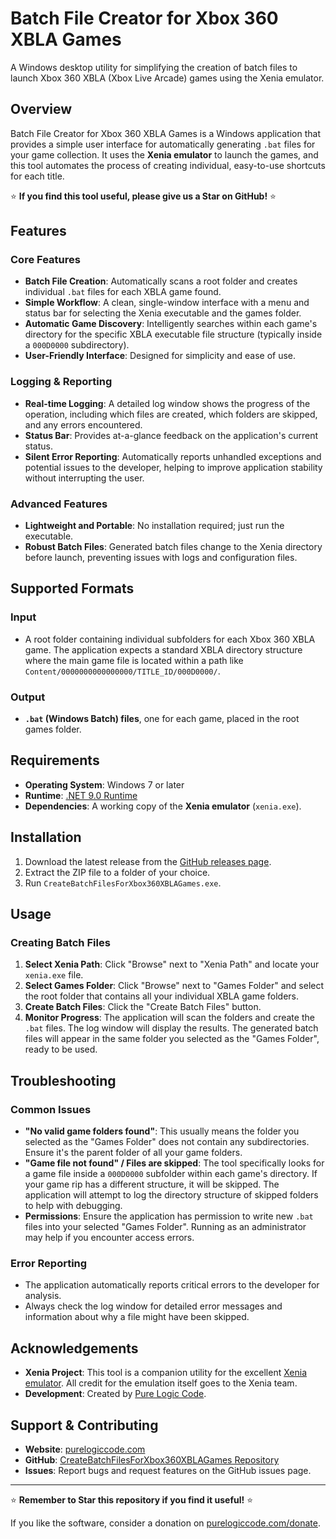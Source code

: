 # Batch File Creator for Xbox 360 XBLA Games

A Windows desktop utility for simplifying the creation of batch files to launch Xbox 360 XBLA (Xbox Live Arcade) games using the Xenia emulator.

## Overview

Batch File Creator for Xbox 360 XBLA Games is a Windows application that provides a simple user interface for automatically generating `.bat` files for your game collection. It uses the **Xenia emulator** to launch the games, and this tool automates the process of creating individual, easy-to-use shortcuts for each title.

⭐ **If you find this tool useful, please give us a Star on GitHub!** ⭐

## Features

### Core Features
- **Batch File Creation**: Automatically scans a root folder and creates individual `.bat` files for each XBLA game found.
- **Simple Workflow**: A clean, single-window interface with a menu and status bar for selecting the Xenia executable and the games folder.
- **Automatic Game Discovery**: Intelligently searches within each game's directory for the specific XBLA executable file structure (typically inside a `000D0000` subdirectory).
- **User-Friendly Interface**: Designed for simplicity and ease of use.

### Logging & Reporting
- **Real-time Logging**: A detailed log window shows the progress of the operation, including which files are created, which folders are skipped, and any errors encountered.
- **Status Bar**: Provides at-a-glance feedback on the application's current status.
- **Silent Error Reporting**: Automatically reports unhandled exceptions and potential issues to the developer, helping to improve application stability without interrupting the user.

### Advanced Features
- **Lightweight and Portable**: No installation required; just run the executable.
- **Robust Batch Files**: Generated batch files change to the Xenia directory before launch, preventing issues with logs and configuration files.

## Supported Formats

### Input
- A root folder containing individual subfolders for each Xbox 360 XBLA game. The application expects a standard XBLA directory structure where the main game file is located within a path like `Content/0000000000000000/TITLE_ID/000D0000/`.

### Output
- **`.bat` (Windows Batch) files**, one for each game, placed in the root games folder.

## Requirements

- **Operating System**: Windows 7 or later
- **Runtime**: [.NET 9.0 Runtime](https://dotnet.microsoft.com/download/dotnet/9.0)
- **Dependencies**: A working copy of the **Xenia emulator** (`xenia.exe`).

## Installation

1. Download the latest release from the [GitHub releases page](https://github.com/drpetersonfernandes/CreateBatchFilesForXbox360XBLAGames/releases).
2. Extract the ZIP file to a folder of your choice.
3. Run `CreateBatchFilesForXbox360XBLAGames.exe`.

## Usage

### Creating Batch Files

1.  **Select Xenia Path**: Click "Browse" next to "Xenia Path" and locate your `xenia.exe` file.
2.  **Select Games Folder**: Click "Browse" next to "Games Folder" and select the root folder that contains all your individual XBLA game folders.
3.  **Create Batch Files**: Click the "Create Batch Files" button.
4.  **Monitor Progress**: The application will scan the folders and create the `.bat` files. The log window will display the results. The generated batch files will appear in the same folder you selected as the "Games Folder", ready to be used.

## Troubleshooting

### Common Issues
- **"No valid game folders found"**: This usually means the folder you selected as the "Games Folder" does not contain any subdirectories. Ensure it's the parent folder of all your game folders.
- **"Game file not found" / Files are skipped**: The tool specifically looks for a game file inside a `000D0000` subfolder within each game's directory. If your game rip has a different structure, it will be skipped. The application will attempt to log the directory structure of skipped folders to help with debugging.
- **Permissions**: Ensure the application has permission to write new `.bat` files into your selected "Games Folder". Running as an administrator may help if you encounter access errors.

### Error Reporting
- The application automatically reports critical errors to the developer for analysis.
- Always check the log window for detailed error messages and information about why a file might have been skipped.

## Acknowledgements

- **Xenia Project**: This tool is a companion utility for the excellent [Xenia emulator](https://xenia.jp/). All credit for the emulation itself goes to the Xenia team.
- **Development**: Created by [Pure Logic Code](https://www.purelogiccode.com).

## Support & Contributing

- **Website**: [purelogiccode.com](https://www.purelogiccode.com)
- **GitHub**: [CreateBatchFilesForXbox360XBLAGames Repository](https://github.com/drpetersonfernandes/CreateBatchFilesForXbox360XBLAGames)
- **Issues**: Report bugs and request features on the GitHub issues page.

---
⭐ **Remember to Star this repository if you find it useful!** ⭐

If you like the software, consider a donation on [purelogiccode.com/donate](https://www.purelogiccode.com/donate).
